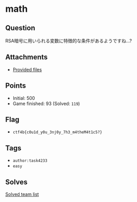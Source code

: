 # math
## Question
RSA暗号に用いられる変数に特徴的な条件があるようですね...?

## Attachments
- [Provided files](files/)

## Points
- Initial: 500
- Game finished: 93 (Solved: `119`)

## Flag
- `ctf4b{c0u1d_y0u_3nj0y_7h3_m4theM4t1c5?}`

## Tags
- `author:task4233`
- `easy`

## Solves
[Solved team list](./solves.md)